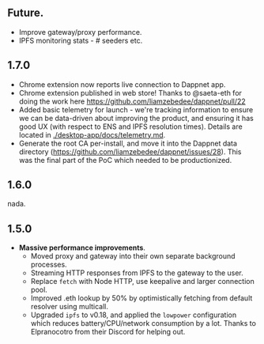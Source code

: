 ## Future.

 * Improve gateway/proxy performance.
 * IPFS monitoring stats - # seeders etc.

## 1.7.0

 * Chrome extension now reports live connection to Dappnet app.
 * Chrome extension published in web store! Thanks to @saeta-eth for doing the work here https://github.com/liamzebedee/dappnet/pull/22
 * Added basic telemetry for launch - we're tracking information to ensure we can be data-driven about improving the product, and ensuring it has good UX (with respect to ENS and IPFS resolution times). Details are located in [./desktop-app/docs/telemetry.md](./desktop-app/docs/telemetry.md).
 * Generate the root CA per-install, and move it into the Dappnet data directory (https://github.com/liamzebedee/dappnet/issues/28). This was the final part of the PoC which needed to be productionized.

## 1.6.0

nada.

## 1.5.0

 * **Massive performance improvements**.
   * Moved proxy and gateway into their own separate background processes.
   * Streaming HTTP responses from IPFS to the gateway to the user.
   * Replace `fetch` with Node HTTP, use keepalive and larger connection pool.
   * Improved .eth lookup by 50% by optimistically fetching from default resolver using multicall.
   * Upgraded `ipfs` to v0.18, and applied the `lowpower` configuration which reduces battery/CPU/network consumption by a lot. Thanks to Elpranocotro from their Discord for helping out.

